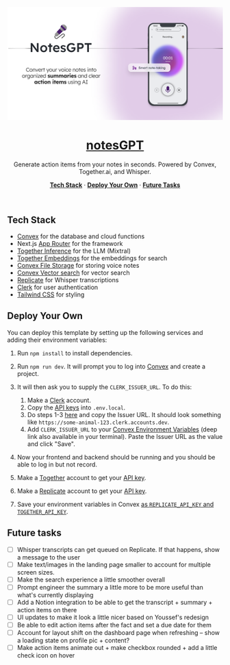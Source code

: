 <a href="https://usenotesgpt.com/">
  <img alt="NotesGPT – AI-powered voice note taking in seconds." src="/public/images/og-image.png">
  <h1 align="center">notesGPT</h1>
</a>

<p align="center">
  Generate action items from your notes in seconds. Powered by Convex, Together.ai, and Whisper.
</p>

<p align="center">
  <a href="#tech-stack"><strong>Tech Stack</strong></a> ·
  <a href="#deploy-your-own"><strong>Deploy Your Own</strong></a> ·
  <a href="#future-tasks"><strong>Future Tasks</strong></a>
</p>
<br/>

## Tech Stack

- [Convex](https://convex.dev/) for the database and cloud functions
- Next.js [App Router](https://nextjs.org/docs/app) for the framework
- [Together Inference](https://www.together.ai/) for the LLM (Mixtral)
- [Together Embeddings](https://www.together.ai/) for the embeddings for search
- [Convex File Storage](https://docs.convex.dev/file-storage) for storing voice notes
- [Convex Vector search](https://docs.convex.dev/vector-search) for vector search
- [Replicate](https://replicate.com/) for Whisper transcriptions
- [Clerk](https://clerk.dev/) for user authentication
- [Tailwind CSS](https://tailwindcss.com/) for styling

## Deploy Your Own

You can deploy this template by setting up the following services and adding their environment variables:

1. Run `npm install` to install dependencies.
2. Run `npm run dev`. It will prompt you to log into [Convex](https://convex.dev) and create a project.
3. It will then ask you to supply the `CLERK_ISSUER_URL`. To do this:

   1. Make a [Clerk](https://clerk.dev) account.
   2. Copy the [API keys](https://dashboard.clerk.com/last-active?path=api-keys) into `.env.local`.
   3. Do steps 1-3 [here](https://docs.convex.dev/auth/clerk) and copy the Issuer URL.
      It should look something like `https://some-animal-123.clerk.accounts.dev`.
   4. Add `CLERK_ISSUER_URL` to your [Convex Environment Variables](https://dashboard.convex.dev/deployment/settings/environment-variables?var=CLERK_ISSUER_URL)
      (deep link also available in your terminal). Paste the Issuer URL as the value and click "Save".

4. Now your frontend and backend should be running and you should be able to log in but not record.
5. Make a [Together](https://www.together.ai/) account to get your [API key](https://api.together.xyz/settings/api-keys).
6. Make a [Replicate](https://replicate.com) account to get your [API key](https://replicate.com/account/api-tokens).
7. Save your environment variables in Convex [as `REPLICATE_API_KEY` and `TOGETHER_API_KEY`](https://dashboard.convex.dev/deployment/settings/environment-variables?var=REPLICATE_API_KEY&var=TOGETHER_API_KEY).

## Future tasks

- [ ] Whisper transcripts can get queued on Replicate. If that happens, show a message to the user
- [ ] Make text/images in the landing page smaller to account for multiple screen sizes.
- [ ] Make the search experience a little smoother overall
- [ ] Prompt engineer the summary a little more to be more useful than what's currently displaying
- [ ] Add a Notion integration to be able to get the transcript + summary + action items on there
- [ ] UI updates to make it look a little nicer based on Youssef's redesign
- [ ] Be able to edit action items after the fact and set a due date for them
- [ ] Account for layout shift on the dashboard page when refreshing – show a loading state on profile pic + content?
- [ ] Make action items animate out + make checkbox rounded + add a little check icon on hover
